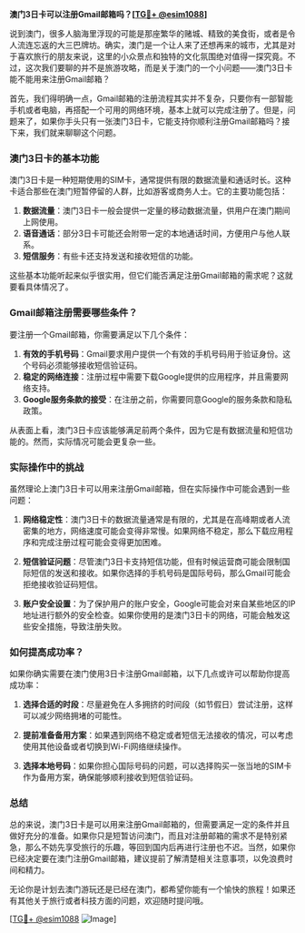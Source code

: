 **澳门3日卡可以注册Gmail邮箱吗？[[TG💪+ @esim1088](https://t.me/s/esim1088)]**

说到澳门，很多人脑海里浮现的可能是那座繁华的赌城、精致的美食街，或者是令人流连忘返的大三巴牌坊。确实，澳门是一个让人来了还想再来的城市，尤其是对于喜欢旅行的朋友来说，这里的小众景点和独特的文化氛围绝对值得一探究竟。不过，这次我们要聊的并不是旅游攻略，而是关于澳门的一个小问题——澳门3日卡能不能用来注册Gmail邮箱？

首先，我们得明确一点，Gmail邮箱的注册流程其实并不复杂，只要你有一部智能手机或者电脑，再搭配一个可用的网络环境，基本上就可以完成注册了。但是，问题来了，如果你手头只有一张澳门3日卡，它能支持你顺利注册Gmail邮箱吗？接下来，我们就来聊聊这个问题。

### 澳门3日卡的基本功能

澳门3日卡是一种短期使用的SIM卡，通常提供有限的数据流量和通话时长。这种卡适合那些在澳门短暂停留的人群，比如游客或商务人士。它的主要功能包括：

1. **数据流量**：澳门3日卡一般会提供一定量的移动数据流量，供用户在澳门期间上网使用。
2. **语音通话**：部分3日卡可能还会附带一定的本地通话时间，方便用户与他人联系。
3. **短信服务**：有些卡还支持发送和接收短信的功能。

这些基本功能听起来似乎很实用，但它们能否满足注册Gmail邮箱的需求呢？这就要看具体情况了。

### Gmail邮箱注册需要哪些条件？

要注册一个Gmail邮箱，你需要满足以下几个条件：

1. **有效的手机号码**：Gmail要求用户提供一个有效的手机号码用于验证身份。这个号码必须能够接收短信验证码。
2. **稳定的网络连接**：注册过程中需要下载Google提供的应用程序，并且需要网络支持。
3. **Google服务条款的接受**：在注册之前，你需要同意Google的服务条款和隐私政策。

从表面上看，澳门3日卡应该能够满足前两个条件，因为它是有数据流量和短信功能的。然而，实际情况可能会更复杂一些。

### 实际操作中的挑战

虽然理论上澳门3日卡可以用来注册Gmail邮箱，但在实际操作中可能会遇到一些问题：

1. **网络稳定性**：澳门3日卡的数据流量通常是有限的，尤其是在高峰期或者人流密集的地方，网络速度可能会变得非常慢。如果网络不稳定，那么下载应用程序和完成注册过程可能会变得更加困难。
   
2. **短信验证问题**：尽管澳门3日卡支持短信功能，但有时候运营商可能会限制国际短信的发送和接收。如果你选择的手机号码是国际号码，那么Gmail可能会拒绝接收验证码短信。

3. **账户安全设置**：为了保护用户的账户安全，Google可能会对来自某些地区的IP地址进行额外的安全检查。如果你使用的是澳门3日卡的网络，可能会触发这些安全措施，导致注册失败。

### 如何提高成功率？

如果你确实需要在澳门使用3日卡注册Gmail邮箱，以下几点或许可以帮助你提高成功率：

1. **选择合适的时段**：尽量避免在人多拥挤的时间段（如节假日）尝试注册，这样可以减少网络拥堵的可能性。
   
2. **提前准备备用方案**：如果遇到网络不稳定或者短信无法接收的情况，可以考虑使用其他设备或者切换到Wi-Fi网络继续操作。

3. **选择本地号码**：如果你担心国际号码的问题，可以选择购买一张当地的SIM卡作为备用方案，确保能够顺利接收到短信验证码。

### 总结

总的来说，澳门3日卡是可以用来注册Gmail邮箱的，但需要满足一定的条件并且做好充分的准备。如果你只是短暂访问澳门，而且对注册邮箱的需求不是特别紧急，那么不妨先享受旅行的乐趣，等回到国内后再进行注册也不迟。当然，如果你已经决定要在澳门注册Gmail邮箱，建议提前了解清楚相关注意事项，以免浪费时间和精力。

无论你是计划去澳门游玩还是已经在澳门，都希望你能有一个愉快的旅程！如果还有其他关于旅行或者科技方面的问题，欢迎随时提问哦。

[[TG💪+ @esim1088](https://t.me/s/esim1088) ![Image](https://i.postimg.cc/4NQfJmqS/Snipaste-2025-05-13-00-14-12.png)]